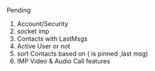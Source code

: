 Pending

1.  Account/Security
2.  socket imp
3.  Contacts with LastMsgs
4.  Active User or not
5.  sort Contacts based on ( is pinned ,last msg)
6.  IMP Video & Audio Call features
